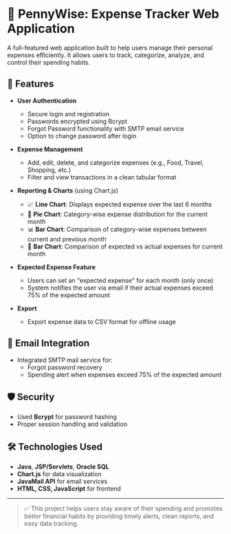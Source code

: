 # 💸 PennyWise: Expense Tracker Web Application

A full-featured web application built to help users manage their personal expenses efficiently. It allows users to track, categorize, analyze, and control their spending habits.

## 🚀 Features

- **User Authentication**
  - Secure login and registration
  - Passwords encrypted using Bcrypt
  - Forgot Password functionality with SMTP email service
  - Option to change password after login

- **Expense Management**
  - Add, edit, delete, and categorize expenses (e.g., Food, Travel, Shopping, etc.)
  - Filter and view transactions in a clean tabular format

- **Reporting & Charts** (using Chart.js)
  - 📈 **Line Chart**: Displays expected expense over the last 6 months
  - 🥧 **Pie Chart**: Category-wise expense distribution for the current month
  - 📊 **Bar Chart**: Comparison of category-wise expenses between current and previous month
  - 🔁 **Bar Chart**: Comparison of expected vs actual expenses for current month

- **Expected Expense Feature**
  - Users can set an "expected expense" for each month (only once)
  - System notifies the user via email if their actual expenses exceed 75% of the expected amount

- **Export**
  - Export expense data to CSV format for offline usage

## 📧 Email Integration

- Integrated SMTP mail service for:
  - Forgot password recovery
  - Spending alert when expenses exceed 75% of the expected amount

## 🛡️ Security

- Used **Bcrypt** for password hashing
- Proper session handling and validation

## 🛠️ Technologies Used

- **Java**, **JSP/Servlets**, **Oracle SQL**
- **Chart.js** for data visualization
- **JavaMail API** for email services
- **HTML, CSS, JavaScript** for frontend

---

> ✅ This project helps users stay aware of their spending and promotes better financial habits by providing timely alerts, clean reports, and easy data tracking.

